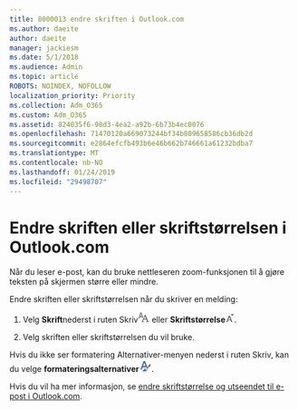 ```yaml
---
title: 8000013 endre skriften i Outlook.com
ms.author: daeite
author: daeite
manager: jackiesm
ms.date: 5/1/2018
ms.audience: Admin
ms.topic: article
ROBOTS: NOINDEX, NOFOLLOW
localization_priority: Priority
ms.collection: Adm_O365
ms.custom: Adm_O365
ms.assetid: 824035f6-90d3-4ea2-a92b-6b73b4ec0076
ms.openlocfilehash: 71470120a669073244bf34b809658586cb36db2d
ms.sourcegitcommit: e2864efcfb493b6e46b662b746661a61232bdba7
ms.translationtype: MT
ms.contentlocale: nb-NO
ms.lasthandoff: 01/24/2019
ms.locfileid: "29498707"
---
```

# <a name="change-font-or-font-size-in-outlookcom"></a>Endre skriften eller skriftstørrelsen i Outlook.com

Når du leser e-post, kan du bruke nettleseren zoom-funksjonen til å gjøre teksten på skjermen større eller mindre.
  
Endre skriften eller skriftstørrelsen når du skriver en melding:
  
1. Velg **Skrift**nederst i ruten Skriv![skrift](media/6d9372e0-cde5-49fc-a457-aafb62255163.png) eller **Skriftstørrelse**![The skrifttype størrelse ikon](media/9334f617-9593-4bd0-afb1-c53308ad7591.png).
    
2. Velg skriften eller skriftstørrelsen du vil bruke.
    
Hvis du ikke ser formatering Alternativer-menyen nederst i ruten Skriv, kan du velge **formateringsalternativer**![The formatering ikon](media/13103798-e3ea-4069-a7a0-63f8903c8c3a.png).
  
Hvis du vil ha mer informasjon, se [endre skriftstørrelse og utseendet til e-post i Outlook.com](https://go.microsoft.com/fwlink/p/?linkid=873130).
  

